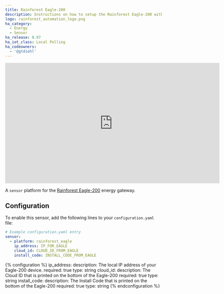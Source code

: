 ```yaml
---
title: Rainforest Eagle-200
description: Instructions on how to setup the Rainforest Eagle-200 with Home Assistant.
logo: rainforest_automation_logo.png
ha_category:
  - Energy
  - Sensor
ha_release: 0.97
ha_iot_class: Local Polling
ha_codeowners:
  - '@gtdiehl'
---
```


<div class='videoWrapper'>
<iframe width="690" height="388" src="https://www.youtube.com/embed/0DWHoyT59cI" frameborder="0" allow="accelerometer; autoplay; encrypted-media; gyroscope; picture-in-picture" allowfullscreen></iframe>
</div>

A `sensor` platform for the [Rainforest Eagle-200](https://rainforestautomation.com/rfa-z114-eagle-200/) energy gateway.

## Configuration

To enable this sensor, add the following lines to your `configuration.yaml` file:

```yaml
# Example configuration.yaml entry
sensor:
  - platform: rainforest_eagle
    ip_address: IP_FOR_EAGLE
    cloud_id: CLOUD_ID_FROM_EAGLE
    install_code: INSTALL_CODE_FROM_EAGLE
```

{% configuration %}
ip_address:
  description: The local IP address of your Eagle-200 device.
  required: true
  type: string
cloud_id:
  description: The Cloud ID that is printed on the bottom of the Eagle-200
  required: true
  type: string
install_code:
  description: The Install Code that is printed on the bottom of the Eagle-200
  required: true
  type: string
{% endconfiguration %}
